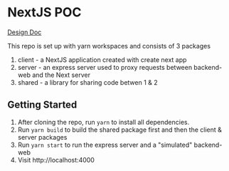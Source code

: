 # NextJS POC

[Design Doc](https://docs.google.com/document/d/19tD3mo6f5YGsQryaqLwhG8QIMnADp3g3NdtDHIImIyY/edit?usp=sharing)

This repo is set up with yarn workspaces and consists of 3 packages

1. client - a NextJS application created with create next app
2. server - an express server used to proxy requests between backend-web and the Next server
3. shared - a library for sharing code betwen 1 & 2

## Getting Started

1. After cloning the repo, run `yarn` to install all dependencies.
2. Run `yarn build` to build the shared package first and then the client & server packages
3. Run `yarn start` to run the express server and a "simulated" backend-web
4. Visit http://localhost:4000
